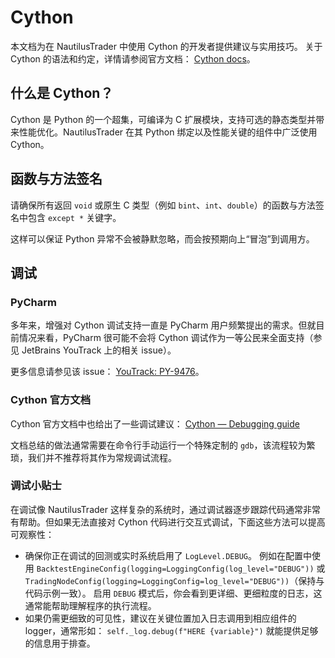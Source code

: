 # Cython

本文档为在 NautilusTrader 中使用 Cython 的开发者提供建议与实用技巧。
关于 Cython 的语法和约定，详情请参阅官方文档：
[Cython docs](https://cython.readthedocs.io/en/latest/index.html)。

## 什么是 Cython？

Cython 是 Python 的一个超集，可编译为 C 扩展模块，支持可选的静态类型并带来性能优化。NautilusTrader 在其 Python 绑定以及性能关键的组件中广泛使用 Cython。

## 函数与方法签名

请确保所有返回 `void` 或原生 C 类型（例如 `bint`、`int`、`double`）的函数与方法签名中包含 `except *` 关键字。

这样可以保证 Python 异常不会被静默忽略，而会按预期向上“冒泡”到调用方。

## 调试

### PyCharm

多年来，增强对 Cython 调试支持一直是 PyCharm 用户频繁提出的需求。但就目前情况来看，PyCharm 很可能不会将 Cython 调试作为一等公民来全面支持（参见 JetBrains YouTrack 上的相关 issue）。

更多信息请参见该 issue：
[YouTrack: PY-9476](https://youtrack.jetbrains.com/issue/PY-9476)。

### Cython 官方文档

Cython 官方文档中也给出了一些调试建议：
[Cython — Debugging guide](https://cython.readthedocs.io/en/latest/src/userguide/debugging.html)

文档总结的做法通常需要在命令行手动运行一个特殊定制的 `gdb`，该流程较为繁琐，我们并不推荐将其作为常规调试流程。

### 调试小贴士

在调试像 NautilusTrader 这样复杂的系统时，通过调试器逐步跟踪代码通常非常有帮助。但如果无法直接对 Cython 代码进行交互式调试，下面这些方法可以提高可观察性：

- 确保你正在调试的回测或实时系统启用了 `LogLevel.DEBUG`。
  例如在配置中使用 `BacktestEngineConfig(logging=LoggingConfig(log_level="DEBUG"))` 或 `TradingNodeConfig(logging=LoggingConfig=log_level="DEBUG"))`（保持与代码示例一致）。
  启用 `DEBUG` 模式后，你会看到更详细、更细粒度的日志，这通常能帮助理解程序的执行流程。
- 如果仍需更细致的可见性，建议在关键位置加入日志调用到相应组件的 logger，通常形如：
  `self._log.debug(f"HERE {variable}")` 就能提供足够的信息用于排查。
